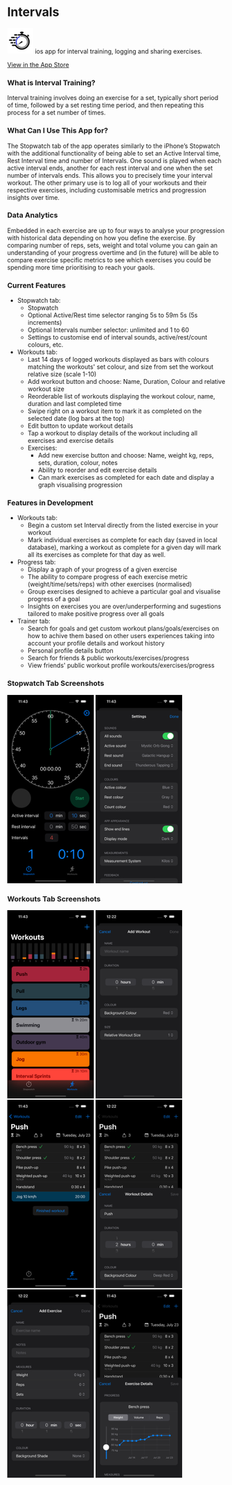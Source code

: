 #  Intervals 
<img src="https://github.com/dccunning/Intervals/blob/main/Interval%20Stopwatch/Assets.xcassets/AppIcon.appiconset/icon_v3.png" alt="App Icon" width="60"/>
ios app for interval training, logging and sharing exercises. 

[View in the App Store](https://apps.apple.com/ca/app/interval-workouts/id6544805304)

### What is Interval Training?
Interval training involves doing an exercise for a set, typically short period of time, followed by a set resting time period, and then repeating this process for a set number of times.


### What Can I Use This App for?
The Stopwatch tab of the app operates similarly to the iPhone’s Stopwatch with the additional functionality of being able to set an Active Interval time, Rest Interval time and number of Intervals. One sound is played when each active interval ends, another for each rest interval and one when the set number of intervals ends. This allows you to precisely time your interval workout. The other primary use is to log all of your workouts and their respective exercises, including customisable metrics and progression insights over time.

### Data Analytics
Embedded in each exercise are up to four ways to analyse your progression with historical data depending on how you define the exercise. By comparing number of reps, sets, weight and total volume you can gain an understanding of your progress overtime and (in the future) will be able to compare exercise specific metrics to see which exercises you could be spending more time prioritising to reach your gaols.


### Current Features
- Stopwatch tab:
    - Stopwatch 
    - Optional Active/Rest time selector ranging 5s to 59m 5s (5s increments)
    - Optional Intervals number selector: unlimited and 1 to 60
    - Settings to customise end of interval sounds, active/rest/count colours, etc.
- Workouts tab:
    - Last 14 days of logged workouts displayed as bars with colours matching the workouts' set colour, and size from set the workout relative size (scale 1-10)
    - Add workout button and choose: Name, Duration, Colour and relative workout size
    - Reorderable list of workouts displaying the workout colour, name, duration and last completed time
    - Swipe right on a workout item to mark it as completed on the selected date (log bars at the top)
    - Edit button to update workout details
    - Tap a workout to display details of the workout including all exercises and exercise details
    - Exercises:
        - Add new exercise button and choose: Name, weight kg, reps, sets, duration, colour, notes
        - Ability to reorder and edit exercise details
        - Can mark exercises as completed for each date and display a graph visualising progression

### Features in Development
- Workouts tab:
    - Begin a custom set Interval directly from the listed exercise in your workout
    - Mark individual exercises as complete for each day (saved in local database), marking a workout as complete for a given day will mark all its exercises as complete for that day as well.
- Progress tab:
    - Display a graph of your progress of a given exercise
    - The ability to compare progress of each exercise metric (weight/time/sets/reps) with other exercises (normalised)
    - Group exercises designed to achieve a particular goal and visualise progress of a goal
    - Insights on exercises you are over/underperforming and sugestions tailored to make positive progress over all goals
- Trainer tab:
  - Search for goals and get custom workout plans/goals/exercises on how to achive them based on other users experiences taking into account your profile details and workout history
  - Personal profile details button
  - Search for friends & public workouts/exercises/progress
  - View friends' public workout profile workouts/exercises/progress




### Stopwatch Tab Screenshots
<img src="https://github.com/dccunning/Intervals/blob/main/screenshots/Stopwatch.PNG" alt="Stopwatch" width="200"/> <img src="https://github.com/dccunning/Intervals/blob/main/screenshots/Settings.png" alt="Settings" width="200"/> 

### Workouts Tab Screenshots
<img src="https://github.com/dccunning/Intervals/blob/main/screenshots/Workouts.PNG" alt="Workouts" width="200"/> <img src="https://github.com/dccunning/Intervals/blob/main/screenshots/AddWorkout.PNG" alt="Add Workout" width="200"/> <img src="https://github.com/dccunning/Intervals/blob/main/screenshots/Exercises.png" alt="Workouts" width="200"/> <img src="https://github.com/dccunning/Intervals/blob/main/screenshots/WorkoutDetails.PNG" alt="Workout Details" width="200"/> <img src="https://github.com/dccunning/Intervals/blob/main/screenshots/AddExercise.PNG" alt="Add Exercise" width="200"/> <img src="https://github.com/dccunning/Intervals/blob/main/screenshots/ExerciseDetails.png" alt="Workouts" width="200"/>
